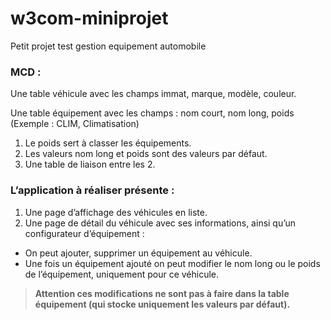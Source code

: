 # w3com-miniprojet
Petit projet test gestion equipement automobile

### MCD :

Une table véhicule avec les champs immat, marque, modèle, couleur.

Une table équipement avec les champs : nom court, nom long, poids (Exemple : CLIM, Climatisation)
1. Le poids sert à classer les équipements.
2. Les valeurs nom long et poids sont des valeurs par défaut.
3. Une table de liaison entre les 2.

### L’application à réaliser présente :

1. Une page d’affichage des véhicules en liste.
2. Une page de détail du véhicule avec ses informations, ainsi qu’un configurateur d’équipement :
- On peut ajouter, supprimer un équipement au véhicule.
- Une fois un équipement ajouté on peut modifier le nom long ou le poids de l’équipement, uniquement pour ce véhicule. 

> **Attention ces modifications ne sont pas à faire dans la table équipement (qui stocke uniquement les valeurs par défaut).**
